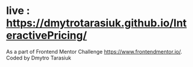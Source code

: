 # live : https://dmytrotarasiuk.github.io/InteractivePricing/

As a part of Frontend Mentor Challenge https://www.frontendmentor.io/. Coded by Dmytro Tarasiuk
